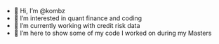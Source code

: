 - 👋 Hi, I’m @kombz
- 👀 I’m interested in quant finance and coding
- 🌱 I’m currently working with credit risk data
- 💞️ I’m here to show some of my code I worked on during my Masters

<!---
kombz/kombz is a ✨ special ✨ repository because its `README.md` (this file) appears on your GitHub profile.
You can click the Preview link to take a look at your changes.
--->
